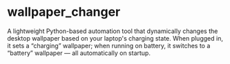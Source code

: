 # wallpaper_changer
A lightweight Python-based automation tool that dynamically changes the desktop wallpaper based on your laptop's charging state. When plugged in, it sets a “charging” wallpaper; when running on battery, it switches to a “battery” wallpaper — all automatically on startup.
